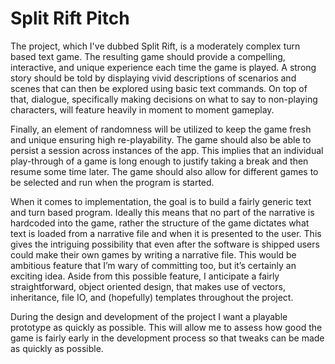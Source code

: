 # Split Rift Pitch

The project, which I've dubbed Split Rift, is a moderately complex turn based text game. The resulting game should provide a compelling, interactive, and unique experience each time the game is played. A strong story should be told by displaying vivid descriptions of scenarios and scenes that can then be explored using basic text commands. On top of that, dialogue, specifically making decisions on what to say to non-playing characters, will feature heavily in moment to moment gameplay. 

Finally, an element of randomness will be utilized to keep the game fresh and unique ensuring high re-playability.
The game should also be able to persist a session across instances of the app. This implies that an individual play-through of a game is long enough to justify taking a break and then resume some time later. The game should also allow for different games to be selected and run when the program is started. 

When it comes to implementation, the goal is to build a fairly generic text and turn based program. Ideally this means that no part of the narrative is hardcoded into the game, rather the structure of the game dictates what text is loaded from a narrative file and when it is presented to the user. This gives the intriguing possibility that even after the software is shipped users could make their own games by writing a narrative file. This would be ambitious feature that I’m wary of committing too, but it’s certainly an exciting idea. Aside from this possible feature, I anticipate a fairly straightforward, object oriented design, that makes use of vectors, inheritance, file IO, and (hopefully) templates throughout the project.

During the design and development of the project I want a playable prototype as quickly as possible. This will allow me to assess how good the game is fairly early in the development process so that tweaks can be made as quickly as possible.
